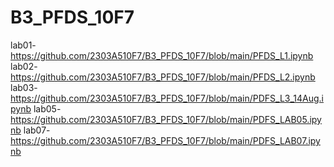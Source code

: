 # B3_PFDS_10F7
lab01-https://github.com/2303A510F7/B3_PFDS_10F7/blob/main/PFDS_L1.ipynb
lab02-https://github.com/2303A510F7/B3_PFDS_10F7/blob/main/PFDS_L2.ipynb
lab03-https://github.com/2303A510F7/B3_PFDS_10F7/blob/main/PDFS_L3_14Aug.ipynb
lab05-https://github.com/2303A510F7/B3_PFDS_10F7/blob/main/PDFS_LAB05.ipynb
lab07-https://github.com/2303A510F7/B3_PFDS_10F7/blob/main/PDFS_LAB07.ipynb
